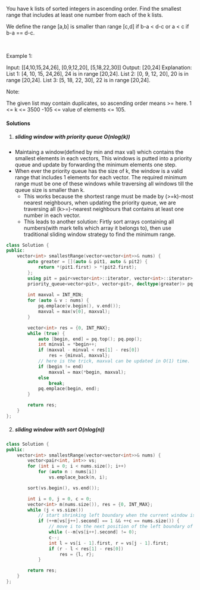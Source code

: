 You have k lists of sorted integers in ascending order. Find the smallest range that includes at least one number from each of the k lists.

We define the range [a,b] is smaller than range [c,d] if b-a < d-c or a < c if b-a == d-c.

 

Example 1:

Input: [[4,10,15,24,26], [0,9,12,20], [5,18,22,30]]
Output: [20,24]
Explanation: 
List 1: [4, 10, 15, 24,26], 24 is in range [20,24].
List 2: [0, 9, 12, 20], 20 is in range [20,24].
List 3: [5, 18, 22, 30], 22 is in range [20,24].
 

Note:

The given list may contain duplicates, so ascending order means >= here.
1 <= k <= 3500
-105 <= value of elements <= 105.

#### Solutions


1. ##### sliding window with priority queue O(nlog(k))

- Maintaing a window(defined by min and max val) which contains the smallest elements in each vectors, This windows is putted into a priority queue and update by forwarding the minimum elements one step.
- When ever the priority queue has the size of k, the window is a valid range that includes 1 elements for each vector. The required minimum range must be one of these windows while traversing all windows till the queue size is smaller than k.
    - This works because the shortest range must be made by (>=k)-most nearest neighbours, when updating the priority queue, we are traversing all (k>=)-nearest neighbours that contains at least one number in each vector.
    - This leads to another solution: Firtly sort arrays containing all numbers(with mark tells which array it belongs to), then use traditional sliding window strategy to find the minimum range.


```cpp
class Solution {
public:
    vector<int> smallestRange(vector<vector<int>>& nums) {
        auto greater = [](auto & pit1, auto & pit2) {
            return *(pit1.first) > *(pit2.first);
        };
        using pit = pair<vector<int>::iterator, vector<int>::iterator>;
        priority_queue<vector<pit>, vector<pit>, decltype(greater)> pq(greater);
        
        int maxval = INT_MIN;
        for (auto & v : nums) {
            pq.emplace(v.begin(), v.end());
            maxval = max(v[0], maxval);
        }

        vector<int> res = {0, INT_MAX};
        while (true) {
            auto [begin, end] = pq.top(); pq.pop();
            int minval = *begin++;
            if (maxval - minval < res[1] - res[0])
                res = {minval, maxval};
            // here is the trick, maxval can be updated in O(1) time.
            if (begin != end)
                maxval = max(*begin, maxval);
            else
                break;
            pq.emplace(begin, end);
        }

        return res;
    }
};
```

2. ##### sliding window with sort O(nlog(n))

```cpp
class Solution {
public:
    vector<int> smallestRange(vector<vector<int>>& nums) {
        vector<pair<int, int>> vs;
        for (int i = 0; i < nums.size(); i++)
            for (auto n : nums[i])
                vs.emplace_back(n, i);

        sort(vs.begin(), vs.end());

        int i = 0, j = 0, c = 0;
        vector<int> m(nums.size()), res = {0, INT_MAX};
        while (j < vs.size())
            // start shrinking left boundary when the current window is valid(c == k)
            if (++m[vs[j++].second] == 1 && ++c == nums.size()) {
                // move i to the next position of the left boundary of the smallest valid window
                while (--m[vs[i++].second] != 0);
                c--;
                int l = vs[i - 1].first, r = vs[j - 1].first;
                if (r - l < res[1] - res[0])
                    res = {l, r};
            }

        return res;
    }
};
```